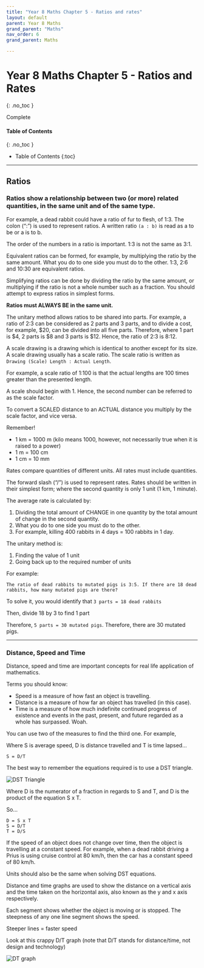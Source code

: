 ```yaml
---
title: "Year 8 Maths Chapter 5 - Ratios and rates"
layout: default
parent: Year 8 Maths
grand_parent: "Maths"
nav_order: 6
grand_parent: Maths

---
```


# Year 8 Maths Chapter 5 - Ratios and Rates
{: .no_toc }

<label class="label label-green">Complete</label>

#### Table of Contents
{: .no_toc }

* Table of Contents
{:toc}

***

## Ratios

### Ratios show a relationship between two (or more) related quantities, in the same unit and of the same type.

For example, a dead rabbit could have a ratio of fur to flesh, of 1:3. The colon (“:”) is used to represent ratios. A written ratio `(a : b)` is read as a to be or a is to b.

The order of the numbers in a ratio is important. 1:3 is not the same as 3:1.

Equivalent ratios can be formed, for example, by multiplying the ratio by the same amount. What you do to one side you must do to the other. 1:3, 2:6 and 10:30 are equivalent ratios.

Simplifying ratios can be done by dividing the ratio by the same amount, or multiplying if the ratio is not a whole number such as a fraction. You should attempt to express ratios in simplest forms.

**Ratios must ALWAYS BE in the same unit.**

The unitary method allows ratios to be shared into parts. For example, a ratio of 2:3 can be considered as 2 parts and 3 parts, and to divide a cost, for example, $20, can be divided into all five parts. Therefore, where 1 part is $4, 2 parts is $8 and 3 parts is $12. Hence, the ratio of 2:3 is $8:$12.

A scale drawing is a drawing which is identical to another except for its size. A scale drawing usually has a scale ratio. The scale ratio is written as `Drawing (Scale) Length : Actual Length`.

For example, a scale ratio of 1:100 is that the actual lengths are 100 times greater than the presented length.

A scale should begin with 1. Hence, the second number can be referred to as the scale factor.

To convert a SCALED distance to an ACTUAL distance you multiply by the scale factor, and vice versa.

Remember!

- 1 km = 1000 m (kilo means 1000, however, not necessarily  true when it is raised to a power)
- 1 m = 100 cm
- 1 cm = 10 mm

Rates compare quantities of different units. All rates must include quantities.

The forward slash (“/”) is used to represent rates. Rates should be written in their simplest form; where the second quantity is only 1 unit (1 km, 1 minute).

The average rate is calculated by:

1. Dividing the total amount of CHANGE in one quantity by the total amount of change in the second quantity.
1. What you do to one side you must do to the other. 
1. For example, killing 400 rabbits in 4 days = 100 rabbits in 1 day.

The unitary method is:

1. Finding the value of 1 unit
1. Going back up to the required number of units

For example:

    The ratio of dead rabbits to mutated pigs is 3:5. If there are 18 dead rabbits, how many mutated pigs are there?

To solve it, you would identify that `3 parts = 18 dead rabbits`

Then, divide 18 by 3 to find 1 part

Therefore, `5 parts = 30 mutated pigs`. Therefore, there are 30 mutated pigs.

***

### Distance, Speed and Time

Distance, speed and time are important concepts for real life application of mathematics.

Terms you should know: 
- Speed is a measure of how fast an object is travelling.
- Distance is a measure of how far an object has travelled (in this case).
- Time is a measure of how much indefinite continued progress of existence and events in the past, present, and future regarded as a whole has surpassed. Woah.

You can use two of the measures to find the third one. For example, 

Where S is average speed, D is distance travelled and T is time lapsed…

	S = D/T

The best way to remember the equations required is to use a DST triangle.

![DST Triangle](https://usercontent2.hubstatic.com/6149219.jpg)

Where D is the numerator of a fraction in regards to S and T, and D is the product of the equation S x T. 

So…

	D = S x T
    S = D/T
	T = D/S

If the speed of an object does not change over time, then the object is travelling at a constant speed. For example, when a dead rabbit driving a Prius is using cruise control at 80 km/h, then the car has a constant speed of 80 km/h.

Units should also be the same when solving DST equations.

Distance and time graphs are used to show the distance on a vertical axis and the time taken on the horizontal axis, also known as the y and x axis respectively.

Each segment shows whether the object is moving or is stopped. The steepness of any one line segment shows the speed.

Steeper lines = faster speed

Look at this crappy D/T graph (note that D/T stands for distance/time, not design and technology)

![DT graph](https://i.pinimg.com/originals/a9/3d/7e/a93d7e5d320385e5c354daee6a26e434.jpg)
